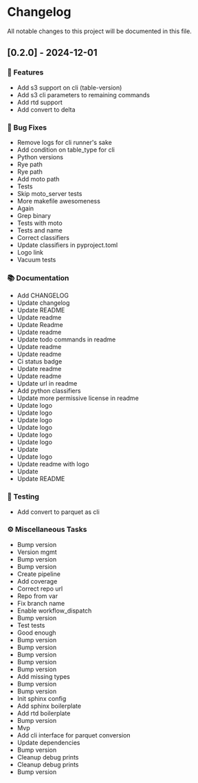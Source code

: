 # Changelog

All notable changes to this project will be documented in this file.

## [0.2.0] - 2024-12-01

### 🚀 Features

- Add s3 support on cli (table-version)
- Add s3 cli parameters to remaining commands
- Add rtd support
- Add convert to delta

### 🐛 Bug Fixes

- Remove logs for cli runner's sake
- Add condition on table_type for cli
- Python versions
- Rye path
- Rye path
- Add moto path
- Tests
- Skip moto_server tests
- More makefile awesomeness
- Again
- Grep binary
- Tests with moto
- Tests and name
- Correct classifiers
- Update classifiers in pyproject.toml
- Logo link
- Vacuum tests

### 📚 Documentation

- Add CHANGELOG
- Update changelog
- Update README
- Update readme
- Update Readme
- Update readme
- Update todo commands in readme
- Update readme
- Update readme
- Ci status badge
- Update readme
- Update readme
- Update url in readme
- Add python classifiers
- Update more permissive license in readme
- Update logo
- Update logo
- Update logo
- Update logo
- Update logo
- Update logo
- Update
- Update logo
- Update readme with logo
- Update
- Update README

### 🧪 Testing

- Add convert to parquet as cli

### ⚙️ Miscellaneous Tasks

- Bump version
- Version mgmt
- Bump version
- Bump version
- Create pipeline
- Add coverage
- Correct repo url
- Repo from var
- Fix branch name
- Enable workflow_dispatch
- Bump version
- Test tests
- Good enough
- Bump version
- Bump version
- Bump version
- Bump version
- Bump version
- Add missing types
- Bump version
- Bump version
- Init sphinx config
- Add sphinx boilerplate
- Add rtd boilerplate
- Bump version
- Mvp
- Add cli interface for parquet conversion
- Update dependencies
- Bump version
- Cleanup debug prints
- Cleanup debug prints
- Bump version

<!-- generated by git-cliff -->
